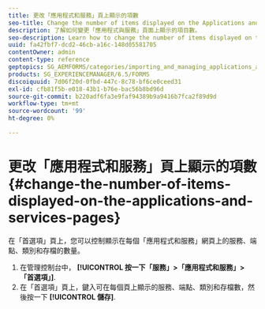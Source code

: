 ```yaml
---
title: 更改「應用程式和服務」頁上顯示的項數
seo-title: Change the number of items displayed on the Applications and Services pages
description: 了解如何變更「應用程式與服務」頁面上顯示的項目數。
seo-description: Learn how to change the number of items displayed on the Applications and Services pages.
uuid: fa42fbf7-dcd2-46cb-a16c-148d05581705
contentOwner: admin
content-type: reference
geptopics: SG_AEMFORMS/categories/importing_and_managing_applications_and_archives
products: SG_EXPERIENCEMANAGER/6.5/FORMS
discoiquuid: 7d06f20d-0fbd-447c-8c78-bf6ce0ceed31
exl-id: cfb81f5b-e018-43b1-b76e-bac56b8bd96d
source-git-commit: b220adf6fa3e9faf94389b9a9416b7fca2f89d9d
workflow-type: tm+mt
source-wordcount: '99'
ht-degree: 0%

---
```


# 更改「應用程式和服務」頁上顯示的項數 {#change-the-number-of-items-displayed-on-the-applications-and-services-pages}

在「首選項」頁上，您可以控制顯示在每個「應用程式和服務」網頁上的服務、端點、類別和存檔的數量。

1. 在管理控制台中， **[!UICONTROL 按一下「服務」>「應用程式和服務」>「首選項」]**.
1. 在「首選項」頁上，鍵入可在每個頁上顯示的服務、端點、類別和存檔數，然後按一下 **[!UICONTROL 儲存]**.

